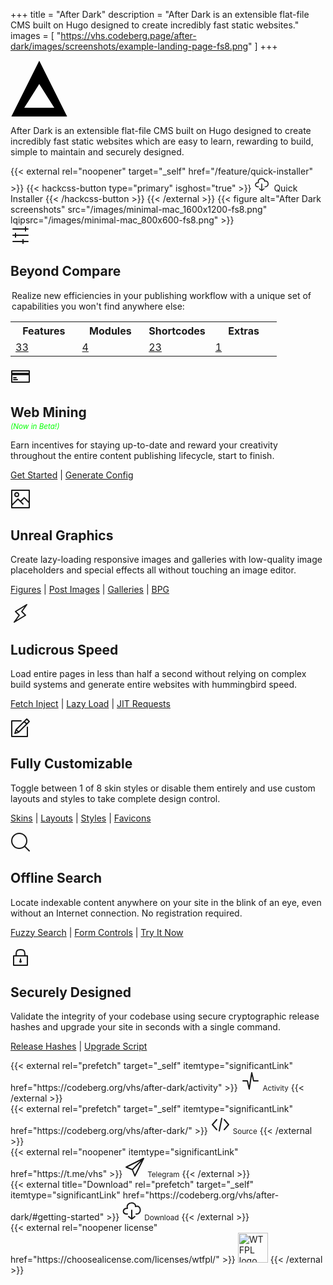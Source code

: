 +++
title = "After Dark"
description = "After Dark is an extensible flat-file CMS built on Hugo designed to create incredibly fast static websites."
images = [
  "https://vhs.codeberg.page/after-dark/images/screenshots/example-landing-page-fs8.png"
]
+++

<section class="grid logo">
  <div class="cell -12of12">
    <svg class="shaded animated" viewBox="0 0 46 45" width="92" height="90" xmlns="http://www.w3.org/2000/svg">
      <title>After Dark</title>
      <path d="M.708 45L23 .416 45.292 45H.708zM35 38L23 19 11 38h24z" fill="#000"/>
    </svg>
  </div>
</section>

<section class="grid tagline">
  <div class="cell -12of12">
    <p>After Dark is an extensible flat-file CMS built on Hugo designed to create incredibly fast static websites which are easy to learn, rewarding to build, simple to maintain and securely designed.</p>
  </div>
</section>

<section class="hero">
  <style>
    a[target=_self] {
      border-bottom: unset;
    }
    a[target=_self]:hover {
      background-color: transparent;
    }
    button.btn.btn-ghost.btn-primary {
      border-radius: 4px;
      color: #ccc;
      background-color: #ff2e8860;
      border: unset;
      transition: all 0.25s ease;
    }
    button.btn.btn-ghost.btn-primary:hover {
      background-color: #ff2e8880;
      color: #fff;
    }
    button.btn.btn-ghost.btn-primary svg {
      stroke: #ff9800;
    }
  </style>
  {{< external rel="noopener" target="_self" href="/feature/quick-installer" >}}
    {{< hackcss-button type="primary" isghost="true" >}}
      <svg class="i-download" viewBox="0 0 32 32" width="24" height="24" fill="none" stroke="currentcolor" stroke-linecap="round" stroke-linejoin="round" stroke-width="2">
        <path d="M9 22 C0 23 1 12 9 13 6 2 23 2 22 10 32 7 32 23 23 22 M11 26 L16 30 21 26 M16 16 L16 30"></path>
      </svg>&nbsp;&nbsp;Quick Installer
    {{< /hackcss-button >}}
  {{< /external >}}
  <!-- <svg viewBox="0 0 32 32" width="32" height="32" fill="none" stroke="currentcolor" stroke-linecap="round" stroke-linejoin="round" stroke-width="2">
    <path d="M30 10 L16 26 2 10 Z" />
  </svg>
  <svg viewBox="0 0 32 32" width="32" height="32" fill="none" stroke="currentcolor" stroke-linecap="round" stroke-linejoin="round" stroke-width="2">
    <path d="M30 10 L16 26 2 10 Z" />
  </svg>
  <svg viewBox="0 0 32 32" width="32" height="32" fill="none" stroke="currentcolor" stroke-linecap="round" stroke-linejoin="round" stroke-width="2">
    <path d="M30 10 L16 26 2 10 Z" />
  </svg> -->
  {{< figure alt="After Dark screenshots" src="/images/minimal-mac_1600x1200-fs8.png" lqipsrc="/images/minimal-mac_800x600-fs8.png" >}}
</section>

<section class="capabilities">
  <svg id="i-options" viewBox="0 0 32 32" width="32" height="32" fill="none" stroke="currentcolor" stroke-linecap="round" stroke-linejoin="round" stroke-width="2">
    <path d="M28 6 L4 6 M28 16 L4 16 M28 26 L4 26 M24 3 L24 9 M8 13 L8 19 M20 23 L20 29" />
  </svg>
  <h2>Beyond Compare</h2>
  <table>
    <legend>Realize new efficiencies in your publishing workflow with a unique set of capabilities you won't find anywhere else:</legend>
    <tr>
      <th scope="col" width="25%">Features</th>
      <th scope="col" width="25%">Modules</th>
      <th scope="col" width="25%">Shortcodes</th>
      <th scope="col" width="25%">Extras</th>
    </tr>
    <tr>
      <td><a href="./feature/">33</a></td>
      <td><a href="./module/">4</a></td>
      <td><a href="./shortcode/">23</a></td>
      <td><a href="./extra/">1</a></td>
    </tr>
  </table>
</section>

<section id="feature-mining" class="feature">
  <svg id="i-creditcard" viewBox="0 0 32 32" width="32" height="32" fill="none" stroke="currentcolor" stroke-linecap="round" stroke-linejoin="round" stroke-width="2">
    <path d="M2 7 L2 25 30 25 30 7 Z M5 18 L9 18 M5 21 L11 21" />
    <path d="M2 11 L2 13 30 13 30 11 Z" fill="currentColor" />
  </svg>
  <h2 style="margin-bottom:0.2rem">Web Mining</h2>
  <small><i style="color:lime">(Now in Beta!)</i></small>
  <p>Earn incentives for staying up-to-date and reward your creativity throughout the entire content publishing lifecycle, start to finish.</p>
  <nav><p>
    <a href="/module/toxic-swamp">Get Started</a> |
    <a href="/module/toxic-swamp#config-generator">Generate Config</a>
  </p></nav>
</section>

<section class="feature">
  <svg id="feature-graphics" id="i-photo" viewBox="0 0 32 32" width="32" height="32" fill="none" stroke="currentcolor" stroke-linecap="round" stroke-linejoin="round" stroke-width="2">
    <path d="M20 24 L12 16 2 26 2 2 30 2 30 24 M16 20 L22 14 30 22 30 30 2 30 2 24" />
    <circle cx="10" cy="9" r="3" />
  </svg>
  <h2>Unreal Graphics</h2>
  <p>Create lazy-loading responsive images and galleries with low-quality image placeholders and special effects all without touching an image editor.</p>
  <nav><p>
    <a href="/shortcode/figure">Figures</a> |
    <a href="/feature/post-images">Post Images</a> |
    <a href="/module/hall-of-mirrors">Galleries</a> |
    <a href="/module/fractal-forest">BPG</a>
  </p></nav>
</section>

<section id="feature-speed" class="feature">
  <svg id="i-lightning" viewBox="0 0 32 32" width="32" height="32" fill="none" stroke="currentcolor" stroke-linecap="round" stroke-linejoin="round" stroke-width="2">
    <path d="M18 13 L26 2 8 13 14 19 6 30 24 19 Z" />
  </svg>
  <h2>Ludicrous Speed</h2>
  <p>Load entire pages in less than half a second without relying on complex build systems and generate entire websites with hummingbird speed.</p>
  <nav><p>
    <a href="/feature/fetch-injection">Fetch Inject</a> |
    <a href="/feature/lazy-loading">Lazy Load</a> |
    <a href="/feature/jit-requests">JIT Requests</a>
  </p></nav>
</section>

<section id="feature-customize" class="feature">
  <svg id="i-compose" viewBox="0 0 32 32" width="32" height="32" fill="none" stroke="currentcolor" stroke-linecap="round" stroke-linejoin="round" stroke-width="2">
    <path d="M27 15 L27 30 2 30 2 5 17 5 M30 6 L26 2 9 19 7 25 13 23 Z M22 6 L26 10 Z M9 19 L13 23 Z" />
  </svg>
  <h2>Fully Customizable</h2>
  <p>Toggle between 1 of 8 skin styles or disable them entirely and use custom layouts and styles to take complete design control.</p>
  <nav><p>
    <a href="/feature/display-variants">Skins</a> |
    <a href="/feature/custom-layouts">Layouts</a> |
    <a href="/feature/custom-styles">Styles</a> |
    <a href="/feature/svg-favicon">Favicons</a>
  </p></nav>
</section>

<section id="feature-search" class="feature">
  <svg id="i-search" viewBox="0 0 32 32" width="32" height="32" fill="none" stroke="currentcolor" stroke-linecap="round" stroke-linejoin="round" stroke-width="2">
    <circle cx="14" cy="14" r="12" />
    <path d="M23 23 L30 30"  />
  </svg>
  <h2>Offline Search</h2>
  <p>Locate indexable content anywhere on your site in the blink of an eye, even without an Internet connection. No registration required.</p>
  <nav><p>
    <a href="/feature/fuzzy-search">Fuzzy Search</a> |
    <a href="/shortcode/form">Form Controls</a> |
    <a href="/search/?s=lay%20load">Try It Now</a>
  </p></nav>
</section>

<section id="feature-security" class="feature">
  <svg id="i-lock" viewBox="0 0 32 32" width="32" height="32" fill="none" stroke="currentcolor" stroke-linecap="round" stroke-linejoin="round" stroke-width="2">
    <path d="M5 15 L5 30 27 30 27 15 Z M9 15 C9 9 9 5 16 5 23 5 23 9 23 15 M16 20 L16 23" />
    <circle cx="16" cy="24" r="1" />
  </svg>
  <h2>Securely Designed</h2>
  <p>Validate the integrity of your codebase using secure cryptographic release hashes and upgrade your site in seconds with a single command.</p>
  <nav><p>
    <a href="/feature/release-hashes">Release Hashes</a> |
    <a href="/feature/upgrade-script">Upgrade Script</a>
  </p></nav>
</section>

<footer>
  <section class="grid cta">
    <div class="cell -2of12">
      {{< external rel="prefetch" target="_self" itemtype="significantLink" href="https://codeberg.org/vhs/after-dark/activity" >}}
        <svg id="activity" aria-labelledby="activity-label" class="i-activity" viewBox="0 0 32 32" width="32" height="32" fill="none" stroke="currentcolor" stroke-linecap="round" stroke-linejoin="round" stroke-width="2">
          <path d="M4 16 L11 16 14 29 18 3 21 16 28 16" />
        </svg>
        <small role="tooltip" id="activity-label">Activity</small>
      {{< /external >}}
    </div>
    <div class="cell -2of12">
      {{< external rel="prefetch" target="_self" itemtype="significantLink" href="https://codeberg.org/vhs/after-dark/" >}}
        <svg id="source" aria-labelledby="source-label" class="i-code" viewBox="0 0 32 32" width="32" height="32" fill="none" stroke="currentcolor" stroke-linecap="round" stroke-linejoin="round" stroke-width="2">
          <path d="M10 9 L3 17 10 25 M22 9 L29 17 22 25 M18 7 L14 27" />
        </svg>
        <small role="tooltip" id="source-label">Source</small>
      {{< /external >}}
    </div>
    <div class="cell -2of12">
      {{< external rel="noopener" itemtype="significantLink" href="https://t.me/vhs" >}}
        <svg id="telegram" aria-labelledby="telegram-label" class="i-send" viewBox="0 0 32 32" width="32" height="32" fill="none" stroke="currentcolor" stroke-linecap="round" stroke-linejoin="round" stroke-width="2">
          <path d="M2 16 L30 2 16 30 12 20 Z M30 2 L12 20" />
        </svg>
        <small role="tooltip" id="telegram-label">Telegram</small>
      {{< /external >}}
    </div>
    <div class="cell -2of12">
      {{< external title="Download" rel="prefetch" target="_self" itemtype="significantLink" href="https://codeberg.org/vhs/after-dark/#getting-started" >}}
        <svg id="download" aria-labelledby="download-label" class="i-download" viewBox="0 0 32 32" width="32" height="32" fill="none" stroke="currentcolor" stroke-linecap="round" stroke-linejoin="round" stroke-width="2">
          <path d="M9 22 C0 23 1 12 9 13 6 2 23 2 22 10 32 7 32 23 23 22 M11 26 L16 30 21 26 M16 16 L16 30" />
        </svg>
        <small role="tooltip" id="download-label">Download</small>
      {{< /external >}}
    </div>
  </section>

  <section class="grid license">
    <div class="cell -12of12">
      {{< external rel="noopener license" href="https://choosealicense.com/licenses/wtfpl/" >}}
        <img width="48" src="/images/wtfpl.svg" alt="WTFPL logo" title="After Dark is gratis under WTFPL license.">
      {{< /external >}}
    </div>
  </section>
</footer>
